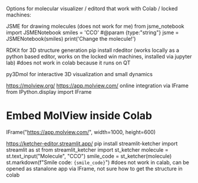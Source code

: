 Options for molecular visualizer / editord that work with Colab / locked machines:

JSME for drawing molecules (does not work for me)
from jsme_notebook import JSMENotebook
smiles = 'CCO' #@param {type:"string"}
jsme = JSMENotebook(smiles)
print('Change the molecule!')


RDKit for 3D structure generation
pip install rdeditor (works locally as a python based editor, works on the locked win machines, installed via jupyter lab)
#does not work in colab because it runs on QT

py3Dmol for interactive 3D visualization and small dynamics


https://molview.org/
https://app.molview.com/
online integration via IFrame
from IPython.display import IFrame
# Embed MolView inside Colab
IFrame("https://app.molview.com/", width=1000, height=600)

https://ketcher-editor.streamlit.app/
pip install streamlit-ketcher
import streamlit as st
from streamlit_ketcher import st_ketcher
molecule = st.text_input("Molecule", "CCO")
smile_code = st_ketcher(molecule)
st.markdown(f"Smile code: ``{smile_code}``")
#does not work in calab, can be opened as stanalone app via IFrame, not sure how to get the structure in colab


